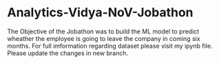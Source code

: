 # Analytics-Vidya-NoV-Jobathon
The Objective of the Jobathon was to build the ML model to predict wheather the employee is going to leave the company in coming six months.
For full imformation regarding dataset please visit my ipynb file.
Please update the changes in new branch.

